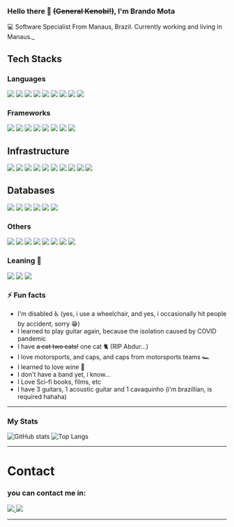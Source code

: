 ### Hello there 👋 ~~(General Kenobi!)~~, I'm Brando Mota
:computer: Software Specialist From Manaus, Brazil. Currently working and living in Manaus._


## Tech Stacks

### Languages
<p float="left">
<img src="https://img.shields.io/badge/-Java-white?style=flat&logo=java&logoColor=red">
<img src="https://img.shields.io/badge/-Python-2076F8?style=flat&logo=python&logoColor=yellow">
<img src="https://img.shields.io/badge/-Javascript-2076F8?style=flat&logo=javascript&logoColor=yellow">
<img src="https://img.shields.io/badge/-Csharp-e303fc?style=flat&logo=C-sharp&logoColor=white">
<img src="https://img.shields.io/badge/-Typescript-2076F8?style=flat&logo=typescript&logoColor=white">
<img src="https://img.shields.io/badge/-HTML-2076F8?style=flat&logo=HTML5&logoColor=red">
<img src="https://img.shields.io/badge/-CSS-e303fc?style=flat&logo=CSS3&logoColor=white">
<img src="https://img.shields.io/badge/-Go-2076F8?style=flat&logo=go&logoColor=white">
<img src="https://img.shields.io/badge/-Ruby-white?style=flat&logo=ruby&logoColor=red">
</p>

### Frameworks
<p float="left">
<img src="https://img.shields.io/badge/-Spring-03fc0b?style=flat&logo=spring&logoColor=white">
<img src="https://img.shields.io/badge/-Quarkus-2076F8?style=flat&logo=quarkus&logoColor=white">
<img src="https://img.shields.io/badge/-Angular-2076F8?style=flat&logo=angular&logoColor=red">
<img src="https://img.shields.io/badge/-Django-02a307?style=flat&logo=django&logoColor=red">
<img src="https://img.shields.io/badge/-Express-02a307?style=flat&logo=express&logoColor=black">
<img src="https://img.shields.io/badge/-HapiJS-718072?style=flat&logo=hapi&logoColor=red">
<img src="https://img.shields.io/badge/-.Net-e303fc?style=flat&logo=.net&logoColor=black">
<img src="https://img.shields.io/badge/-Sinatra-white?logo=ruby%20sinatra&style=flat&color=white&logoColor=black"> 
</p>

## Infrastructure
<p float="left">
<img src="https://img.shields.io/badge/-docker-2076F8?style=flat&logo=docker&logoColor=white">
<img src="https://img.shields.io/badge/-kubernetes-2076F8?style=flat&logo=kubernetes&logoColor=white">
<img src="https://img.shields.io/badge/-rancher-242f9e?style=flat&logo=rancher&logoColor=white">
<img src="https://img.shields.io/badge/-jenkins-a1a60a?style=flat&logo=jenkins">
<img src="https://img.shields.io/badge/-gitlab-fff?style=flat&logo=gitlab&logoColor=orange">
<img src="https://img.shields.io/badge/-travis-fff?style=flat&logo=travis">
<img src="https://img.shields.io/badge/-circle%20CI-fff?style=flat&logo=circleCi&logoColor=black">
<img src="https://img.shields.io/badge/-google%20cloud%20plataform-fff?style=flat&logo=google-cloud">
<img src="https://img.shields.io/badge/-aws-white?logo=amazon%20aws&style=flat&color=white&logoColor=black">
<img src="https://img.shields.io/badge/-terraform-blue?logo=terraform&style=flat&color=white&logoColor=blue"> 

</p>

## Databases
<p float="left">
<img src="https://img.shields.io/badge/-postgresql-fff?style=flat&logo=postgresql&logoColor=blue">
<img src="https://img.shields.io/badge/-oracle%20PL/SQL-fff?style=flat&logo=oracle&logoColor=red">
<img src="https://img.shields.io/badge/-mysql-fff?style=flat&logo=mysql">
<img src="https://img.shields.io/badge/-mongoDB-fff?style=flat&logo=mongoDB">
<img src="https://img.shields.io/badge/-MS%20SQL%20Server-2076F8?style=flat&logo=microsoft-sql-server">
<img src="https://img.shields.io/badge/-DynamoDB-white?style=flat&logo=amazondynamodb&logoColor=blue">
</p>

### Others
<p float="left">
<img src="https://img.shields.io/badge/-elasticsearch-yellow?style=flat&logo=elasticsearch">
<img src="https://img.shields.io/badge/-rabbitmq-red?style=flat&logo=rabbitmq">
<img src="https://img.shields.io/badge/-mosquito-2076F8?style=flat&logo=eclipse-mosquitto">
<img src="https://img.shields.io/badge/-arduino-white?style=flat&logo=arduino">
<img src="https://img.shields.io/badge/-raspberry-blue?style=flat&logo=raspberry-pi">
<img src="https://img.shields.io/badge/-linux-white?style=flat&logo=linux">
<img src="https://img.shields.io/badge/-openCV-white?style=flat&logo=opencv&logoColor=black">
<img src="https://img.shields.io/badge/-puppeteer-white?logo=puppeteer">
</p>

### Leaning 🌱
<p float="left">
<img src="https://img.shields.io/badge/-ReactJS-2076F8?style=flat&logo=react&logoColor=white">
<img src="https://img.shields.io/badge/-robot--framework-blue?logo=robot-framework">
<img src="https://img.shields.io/badge/-lua-white?style=flat&logo=lua&logoColor=black">
 
 
</p>

### ⚡ Fun facts
 - I'm disabled ♿ (yes, i use a wheelchair, and yes, i occasionally hit people by accident, sorry 😁)
 - I learned to play guitar again, because the isolation caused by COVID pandemic
 - I have ~~a cat two cats!~~ one cat 🐈 (RIP Abdur...)
 - I love motorsports, and caps, and caps from motorsports teams 🏎
 - I learned to love wine 🍷
 - I don't have a band yet, i know...
 - I Love Sci-fi books, films, etc
 - I have 3 guitars, 1 acoustic guitar and 1 cavaquinho (i'm brazillian, is required hahaha)

---
### My Stats
![GitHub stats](https://github-readme-stats-sabesansathananthan.vercel.app/api?username=brandomota&show_icons=true&hide_border=true&count_private=true&include_all_commits=true&theme=radical)
![Top Langs](https://github-readme-stats-sabesansathananthan.vercel.app/api/top-langs/?username=brandomota&layout=compact&theme=radical&count_private=true)

---

# Contact
### you can contact me in:
<p float="left">
<a href="https://www.linkedin.com/in/brando-mota/">
<img src="https://img.shields.io/badge/-linkedin-white?style=flat&logo=linkedin&logoColor=blue">
</a>
<a href="mailto://bmota45@gmail.com">
<img src="https://img.shields.io/badge/-gmail-white?style=flat&logo=gmail&logoColor=red">
</a>
</p>


---
<!--
**brandomota/brandomota** is a ✨ _special_ ✨ repository because its `README.md` (this file) appears on your GitHub profile.

Here are some ideas to get you started:

- 🔭 I’m currently working on ...
- 🌱 I’m currently learning ...
- 👯 I’m looking to collaborate on ...
- 🤔 I’m looking for help with ...
- 💬 Ask me about ...
- 📫 How to reach me: ...
- 😄 Pronouns: ...
- ⚡ Fun fact: ...
-->
